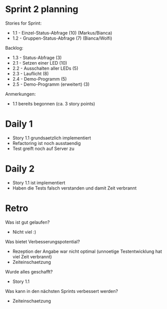 # Sprint 2 planning

Stories for Sprint:
- 1.1 - Einzel-Status-Abfrage (10) (Markus/Bianca)
- 1.2 - Gruppen-Status-Abfrage (7) (Bianca/Wolfi)

Backlog:
- 1.3 - Status-Abfrage (3)
- 2.1 - Setzen einer LED (10)
- 2.2 - Ausschalten aller LEDs (5)
- 2.3 - Lauflicht (8)
- 2.4 - Demo-Programm (5)
- 2.5 - Demo-Programm (erweitert) (3)

Anmerkungen:
- 1.1 bereits begonnen (ca. 3 story points)


# Daily 1

- Story 1.1 grundsaetzlich implementiert
- Refactoring ist noch ausstaendig
- Test greift noch auf Server zu

# Daily 2

- Story 1.1 ist implementiert
- Haben die Tests falsch verstanden und damit Zeit verbrannt

# Retro

Was ist gut gelaufen?
- Nicht viel :)

Was bietet Verbesserungspotential?
- Rezeption der Angabe war nicht optimal (unnoetige Testentwicklung hat viel Zeit verbrannt)
- Zeiteinschaetzung

Wurde alles geschafft?
- Story 1.1

Was kann in den nächsten Sprints verbessert werden?
- Zeiteinschaetzung
